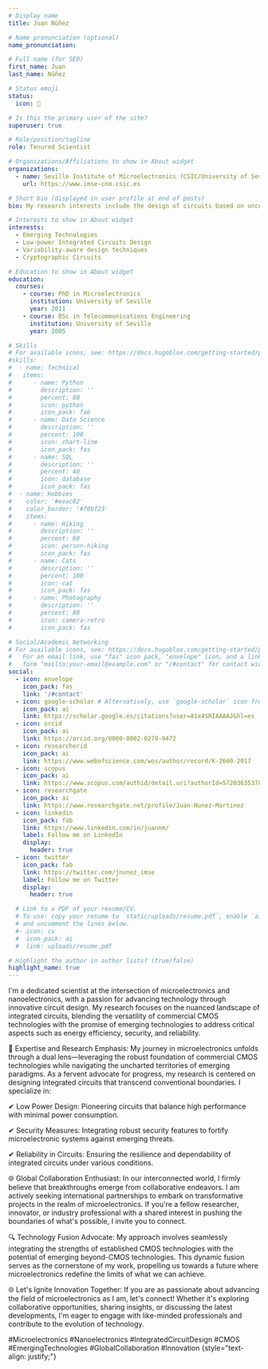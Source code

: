 ```yaml
---
# Display name
title: Juan Núñez

# Name pronunciation (optional)
name_pronunciation:

# Full name (for SEO)
first_name: Juan
last_name: Núñez

# Status emoji
status:
  icon: 🥼

# Is this the primary user of the site?
superuser: true

# Role/position/tagline
role: Tenured Scientist

# Organizations/Affiliations to show in About widget
organizations:
  - name: Seville Institute of Microelectronics (CSIC/University of Seville)
    url: https://www.imse-cnm.csic.es

# Short bio (displayed in user profile at end of posts)
bio: My research interests include the design of circuits based on unconventional computing paradigms using emerging devices and the development of design strategies for low-power variability-aware and secure circuits based on state-of-the-art CMOS and emerging beyond-CMOS.

# Interests to show in About widget
interests:
  - Emerging Technologies
  - Low-power Integrated Circuits Design
  - Variability-aware design techniques
  - Cryptographic Circuits

# Education to show in About widget
education:
  courses:
    - course: PhD in Microelectronics
      institution: University of Seville
      year: 2011
    - course: BSc in Telecommunications Engineering
      institution: University of Seville
      year: 2005

# Skills
# For available icons, see: https://docs.hugoblox.com/getting-started/page-builder/#icons
#skills:
#  - name: Technical
#   items:
#      - name: Python
#        description: ''
#        percent: 80
#        icon: python
#        icon_pack: fab
#      - name: Data Science
#        description: ''
#        percent: 100
#        icon: chart-line
#        icon_pack: fas
#      - name: SQL
#        description: ''
#        percent: 40
#        icon: database
#        icon_pack: fas
#  - name: Hobbies
#    color: '#eeac02'
#    color_border: '#f0bf23'
#    items:
#      - name: Hiking
#        description: ''
#        percent: 60
#        icon: person-hiking
#        icon_pack: fas
#      - name: Cats
#        description: ''
#        percent: 100
#        icon: cat
#        icon_pack: fas
#      - name: Photography
#        description: ''
#        percent: 80
#        icon: camera-retro
#        icon_pack: fas

# Social/Academic Networking
# For available icons, see: https://docs.hugoblox.com/getting-started/page-builder/#icons
#   For an email link, use "fas" icon pack, "envelope" icon, and a link in the
#   form "mailto:your-email@example.com" or "/#contact" for contact widget.
social:
  - icon: envelope
    icon_pack: fas
    link: '/#contact'
  - icon: google-scholar # Alternatively, use `google-scholar` icon from `ai` icon pack
    icon_pack: ai
    link: https://scholar.google.es/citations?user=A1x4SRIAAAAJ&hl=es
  - icon: orcid 
    icon_pack: ai
    link: https://orcid.org/0000-0002-0279-9472
  - icon: researcherid 
    icon_pack: ai
    link: https://www.webofscience.com/wos/author/record/K-2660-2017
  - icon: scopus
    icon_pack: ai
    link: https://www.scopus.com/authid/detail.uri?authorId=57203635378
  - icon: researchgate
    icon_pack: ai
    link: https://www.researchgate.net/profile/Juan-Nunez-Martinez
  - icon: linkedin
    icon_pack: fab
    link: https://www.linkedin.com/in/juannm/
    label: Follow me on LinkedIn
    display:
      header: true
  - icon: twitter
    icon_pack: fab
    link: https://twitter.com/jnunez_imse
    label: Follow me on Twitter
    display:
      header: true

  # Link to a PDF of your resume/CV.
  # To use: copy your resume to `static/uploads/resume.pdf`, enable `ai` icons in `params.yaml`,
  # and uncomment the lines below.
  #- icon: cv
  #  icon_pack: ai
  #  link: uploads/resume.pdf

# Highlight the author in author lists? (true/false)
highlight_name: true
---
```


I'm a dedicated scientist at the intersection of microelectronics and nanoelectronics, with a passion for advancing technology through innovative circuit design. My research focuses on the nuanced landscape of integrated circuits, blending the versatility of commercial CMOS technologies with the promise of emerging technologies to address critical aspects such as energy efficiency, security, and reliability.

🚀 Expertise and Research Emphasis:
My journey in microelectronics unfolds through a dual lens—leveraging the robust foundation of commercial CMOS technologies while navigating the uncharted territories of emerging paradigms. As a fervent advocate for progress, my research is centered on designing integrated circuits that transcend conventional boundaries. I specialize in:

✔ Low Power Design: Pioneering circuits that balance high performance with minimal power consumption.

✔ Security Measures: Integrating robust security features to fortify microelectronic systems against emerging threats.

✔ Reliability in Circuits: Ensuring the resilience and dependability of integrated circuits under various conditions.

🌐 Global Collaboration Enthusiast:
In our interconnected world, I firmly believe that breakthroughs emerge from collaborative endeavors. I am actively seeking international partnerships to embark on transformative projects in the realm of microelectronics. If you're a fellow researcher, innovator, or industry professional with a shared interest in pushing the boundaries of what's possible, I invite you to connect.

🔍 Technology Fusion Advocate:
My approach involves seamlessly integrating the strengths of established CMOS technologies with the potential of emerging beyond-CMOS technologies. This dynamic fusion serves as the cornerstone of my work, propelling us towards a future where microelectronics redefine the limits of what we can achieve.

🌐 Let's Ignite Innovation Together:
If you are as passionate about advancing the field of microelectronics as I am, let's connect! Whether it's exploring collaborative opportunities, sharing insights, or discussing the latest developments, I'm eager to engage with like-minded professionals and contribute to the evolution of technology.

#Microelectronics #Nanoelectronics #IntegratedCircuitDesign #CMOS #EmergingTechnologies #GlobalCollaboration #Innovation
{style="text-align: justify;"}
